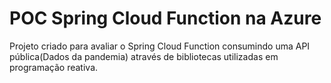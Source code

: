 # POC Spring Cloud Function na Azure
Projeto criado para avaliar o Spring Cloud Function consumindo uma API pública(Dados da pandemia) através de bibliotecas utilizadas em programação reativa.
